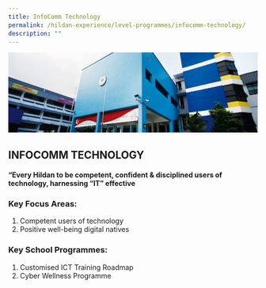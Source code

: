 ```yaml
---
title: InfoComm Technology
permalink: /hildan-experience/level-programmes/infocomm-technology/
description: ""
---
```

![](/images/Level%20Programmes/ICT%20Banner.jpg)

INFOCOMM TECHNOLOGY
-------------------

#### “Every Hildan to be competent, confident & disciplined users of technology, harnessing “IT” effective

  

### **Key Focus Areas:**

1.  Competent users of technology
2.  Positive well-being digital natives

### **Key School Programmes:**

1.  Customised ICT Training Roadmap
2.  Cyber Wellness Programme
